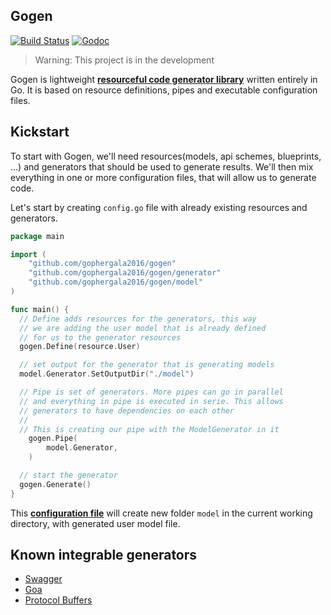 ## Gogen

[![Build Status](https://travis-ci.org/gophergala2016/gogen.svg?branch=master)](https://travis-ci.org/flowup/gogen) [![Godoc](http://img.shields.io/badge/go-documentation-blue.svg?style=flat-square)](https://godoc.org/github.com/flowup/gogen)

> Warning: This project is in the development

Gogen is lightweight [**resourceful code generator library**](https://github.com/gophergala2016/gogen/wiki) written entirely in Go. It is based on resource definitions, pipes and executable configuration files.

## Kickstart

To start with Gogen, we'll need resources(models, api schemes, blueprints, ...) and generators that should be used to generate results. We'll then mix everything in one or more configuration files, that will allow us to generate code.

Let's start by creating `config.go` file with already existing resources and generators.

```go
package main

import (
	"github.com/gophergala2016/gogen"
	"github.com/gophergala2016/gogen/generator"
	"github.com/gophergala2016/gogen/model"
)

func main() {
  // Define adds resources for the generators, this way
  // we are adding the user model that is already defined
  // for us to the generator resources
  gogen.Define(resource.User)

  // set output for the generator that is generating models
  model.Generator.SetOutputDir("./model")

  // Pipe is set of generators. More pipes can go in parallel
  // and everything in pipe is executed in serie. This allows
  // generators to have dependencies on each other
  //
  // This is creating our pipe with the ModelGenerator in it
	gogen.Pipe(
		model.Generator,
	)

  // start the generator
  gogen.Generate()
}
```

This [**configuration file**](https://github.com/gophergala2016/gogen/wiki/Configuration-files) will create new folder `model` in the current working directory, with generated user model file.

## Known integrable generators

- [Swagger](http://swagger.io/)
- [Goa](http://goa.design/goagen.html)
- [Protocol Buffers](https://developers.google.com/protocol-buffers/)

